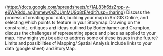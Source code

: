 (https://docs.google.com/spreadsheets/d/1AL83h6dzZrpp-v-e6WA8ddJag3mmew0sZUUmMU9q8zE/edit?usp=sharing)
Discuss the process of creating your data, building your map in ArcGIS Online, and selecting which points to feature in your Storymap.
Drawing on the constraints, critiques and ideas outlined by Bodenhamer and Crampton, discuss the challenges of representing space and place as applied to your map. How might you be able to address some of these issues in the future?
Limits and possibilities of Mapping/ Spatial Analysis
Include links to your data (google sheet) and StoryMap.
